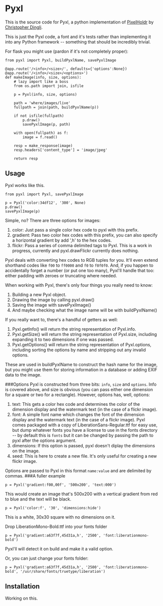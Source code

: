 Pyxl
====

This is the source code for Pyxl, a python implementation of [PixelHoldr](https://github.com/chrisdingli/PixelHoldr) by [Christopher Dingli](https://github.com/chrisdingli).

This is just the Pyxl code, a font and it's tests rather than implementing it into any Python framework -- something that should be incredibly trivial.

For flask you might use (pardon if it's not completely proper):
```
from pyxl import Pyxl, buildPyxlName, savePyxlImage

@app.route('/<info>/<size>/', defaults={'options':None})
@app.route('/<info>/<size>/<options>')
def makeImage(info, size, options):
    # lazy import like a boss
    from os.path import join, isfile

    p = Pyxl(info, size, options)
    
    path = 'where/images/live'
    fullpath = join(path, buildPyxlName(p))

    if not isfile(fullpath)
        p.draw()
        savePyxlImage(p, path)
    
    with open(fullpath) as f:
        image = f.read()

    resp = make_response(image)
    resp.headers['content_type'] = 'image/jpeg'

    return resp
```

Usage
-----
Pyxl works like this.

```
from pyxl import Pyxl, savePyxlImage

p = Pyxl('color:34df12', '300', None)
p.draw()
savePyxlImage(p)
```

Simple, no? There are three options for images:

1. color: Just pass a single color hex code to pyxl with this prefix.
2. gradient: Pass two color hex codes with this prefix, you can also specify a horizontal gradient by add ',h' to the hex codes.
3. flickr: Pass a series of comma delimited tags to Pyxl. This is a work in progress, currently and pyxl.drawFlickr currently does nothing.

Pyxl deals with converting hex codes to RGB tuples for you. It'll even extend shorthand codes like `f00` to `ff0000` and `f0` to `f0f0f0`. And, if you happen to accidentally forget a number (or put one too many), Pyxl'll handle that too: either padding with zeroes or truncating where needed.

When working with Pyxl, there's only four things you really need to know:

1. Building a new Pyxl object.
2. Drawing the image by calling pyxl.draw()
3. Saving the image with savePyxlImage()
4. And maybe checking what the image name will be with buildPyxlName()

If you really want to, there's a handful of getters as well:

1. Pyxl.getInfo() will return the string representation of Pyxl.info.
2. Pyxl.getSize() will return the string representation of Pyxl.size, including expanding it to two dimensions if one was passed.
3. Pyxl.getOptions() will return the string representation of Pyxl.options, including sorting the options by name and stripping out any invalid options.

These are used in buildPyxlName to construct the hash name for the image, but you might use them for storing information in a database or adding EXIF data to the image.

###Options
Pyxl is constructed from three bits: `info`, `size` and `options`. Info is covered above, and size is obvious (you can pass either one dimension for a square or two for a rectangle). However, options has, well, options:

1. text: This gets a color hex code and determines the color of the dimension display and the watermark text (in the case of a flickr image).
2. font: A simple font name which changes the font of the dimension display and the watermark text (in the case of a flickr image). Pyxl comes packaged with a copy of LiberationSans-Regular.ttf for easy use, but dump whatever fonts you have a license to use in the fonts directory -- by default this is `fonts` but it can be changed by passing the path to pyxl after the options argument.
3. dimensions: If this option is passed, pyxl doesn't diplay the dimensions on the image.
4. seed: This is here to create a new file. It's only useful for creating a new flickr image.

Options are passed to Pyxl in this format `name:value` and are delimited by commas.
###A fuller example

```
p = Pyxl('gradient:f00,00f', '500x200', 'text:000')
```

This would create an image that's 500x200 with a vertical gradient from red to blue and the text will be black.

```
p = Pyxl('color:f', '30', 'dimensions:hide')
```

This is a white, 30x30 square with no dimensions on it.

Drop LiberationMono-Bold.ttf into your fonts folder

```
p = Pyxl('gradient:a63f7f,45d31a,h', '2500', 'font:liberationmono-bold')
```

Pyxl'll will detect it on build and make it a valid option.

Or, you can just change your fonts folder:

```
p = Pyxl('gradient:a63f7f,45d31a,h', '2500', 'font:liberationmono-bold', '/usr/share/fonts/truetype/liberation')
```

Installation
------------
Working on this.
